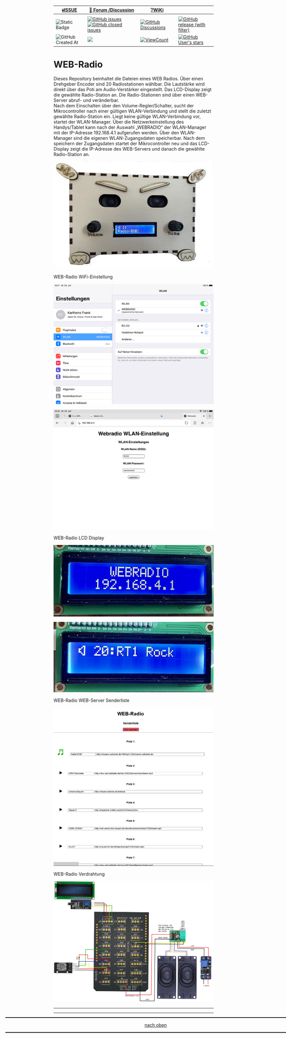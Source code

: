 <a name="oben"></a>

<div align="center">

|[:skull:ISSUE](https://github.com/frankyhub/WEB-Radio/issues?q=is%3Aissue)|[:speech_balloon: Forum /Discussion](https://github.com/frankyhub/WEB-Radio/discussions)|[:grey_question:WiKi](https://github.com/frankyhub/WEB-Radio/wiki)||
|--|--|--|--|
| | | | |
|![Static Badge](https://img.shields.io/badge/RepoNr.:-%2051-blue)|<a href="https://github.com/frankyhub/WEB-Radio/issues">![GitHub issues](https://img.shields.io/github/issues/frankyhub/WEB-Radio)![GitHub closed issues](https://img.shields.io/github/issues-closed/frankyhub/WEB-Radio)|<a href="https://github.com/frankyhub/WEB-Radio/discussions">![GitHub Discussions](https://img.shields.io/github/discussions/frankyhub/WEB-Radio)|<a href="https://github.com/frankyhub/WEB-Radio/releases">![GitHub release (with filter)](https://img.shields.io/github/v/release/frankyhub/WEB-Radio)|
|![GitHub Created At](https://img.shields.io/github/created-at/frankyhub/WEB-Radio)| <a href="https://github.com/frankyhub/WEB-Radio/pulse" alt="Activity"><img src="https://img.shields.io/github/commit-activity/m/badges/shields" />| <a href="https://github.com/frankyhub/WEB-Radio/graphs/traffic"><img alt="ViewCount" src="https://views.whatilearened.today/views/github/frankyhub/github-clone-count-badge.svg">  |<a href="https://github.com/frankyhub?tab=stars"> ![GitHub User's stars](https://img.shields.io/github/stars/frankyhub)|
</div>



# WEB-Radio

Dieses Repository beinhaltet die Dateien eines WEB Radios. Über einen Drehgeber Encoder sind 20 Radiostationen wählbar. Die Lautstärke wird direkt über das Poti am Audio-Verstärker eingestellt. Das LCD-Display zeigt die gewählte Radio-Station an. Die Radio-Stationen sind über einen WEB-Server abruf- und veränderbar.<br>
Nach dem Einschalten über den Volume-Regler/Schalter, sucht der Mikrocontroller nach einer gültigen WLAN-Verbindung und stellt die zuletzt gewählte Radio-Station ein. Liegt keine gültige WLAN-Verbindung vor, startet der WLAN-Manager. Über die Netzwerkeinstellung des Handys/Tablet kann nach der Auswahl „WEBRADIO“ der WLAN-Manager mit der IP-Adresse 192.168.4.1 aufgerufen werden. Über den WLAN-Manager sind die eigenen WLAN-Zugangsdaten speicherbar. Nach dem speichern der Zugangsdaten startet der Mikrocontroller neu und das LCD-Display zeigt die IP-Adresse des WEB-Servers und danach die gewählte Radio-Station an.


![webradio1](/Pics/webradio.jpg)



WEB-Radio WiFi-Einstellung


![webradio2](/Pics/WEBRADIO_AP1.png)


![webradio2](/Pics/WEBRADIO_AP3.png)



WEB-Radio LCD Display


![webradio2](/Pics/webradio1.JPG)


![webradio2](/Pics/webradio2.JPG)



WEB-Radio WEB-Server Senderliste


![webradio2](/Pics/webradio-sender.png)



WEB-Radio Verdrahtung


![webradio2](/Verdrahtung/wr_schaltung.png)


---

<div style="position:absolute; left:2cm; ">   
<ol class="breadcrumb" style="border-top: 2px solid black;border-bottom:2px solid black; height: 45px; width: 900px;"> <p align="center"><a href="#oben">nach oben</a></p></ol>
</div>  

---




